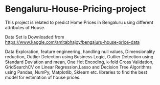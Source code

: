 # Bengaluru-House-Pricing-project

This project is related to predict Home Prices in Bengaluru using different attributes of House.

Data Set is Downloaded from https://www.kaggle.com/amitabhajoy/bengaluru-house-price-data

Data Exploration, feature engineering, handling null values, Dimensionality reduction, Outlier Detection using Business Logic,
Outlier Detection using Standard Deviation and mean, One Hot Encoding, k-fold Cross Validation, GridSearchCV 
on Linear Regression,Lasso and Decision Tree Algorithms using Pandas, NumPy, Matplotlib, Sklearn etc. libraries 
to find the best model for  estimation of house prices. 

